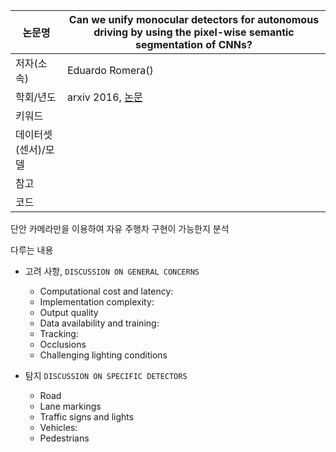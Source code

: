 |논문명 | Can we unify monocular detectors for autonomous driving by using the pixel-wise semantic segmentation of CNNs?|
| --- | --- |
| 저자\(소속\) | Eduardo Romera\(\) |
| 학회/년도 | arxiv 2016, [논문](https://arxiv.org/pdf/1607.00971.pdf) |
| 키워드 | |
| 데이터셋(센서)/모델 | |
| 참고 | |
| 코드 | |

단안 카메라만을 이용하여 자유 주행차 구현이 가능한지 분석 

다루는 내용 
- 고려 사항, `DISCUSSION ON GENERAL CONCERNS`
    - Computational cost and latency:
    - Implementation complexity:
    - Output quality
    - Data availability and training:
    - Tracking:
    - Occlusions
    - Challenging lighting conditions

- 탐지 `DISCUSSION ON SPECIFIC DETECTORS`
    - Road
    - Lane markings
    - Traffic signs and lights
    - Vehicles:
    - Pedestrians